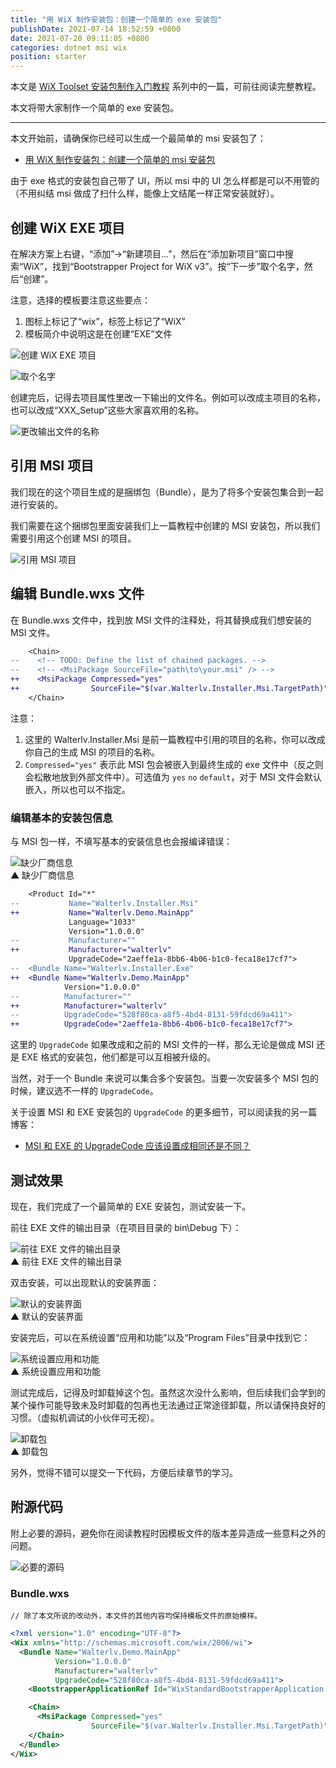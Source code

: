 ```yaml
---
title: "用 WiX 制作安装包：创建一个简单的 exe 安装包"
publishDate: 2021-07-14 18:52:59 +0800
date: 2021-07-20 09:11:05 +0800
categories: dotnet msi wix
position: starter
---
```


本文是 [WiX Toolset 安装包制作入门教程](/post/getting-started-with-wix-toolset) 系列中的一篇，可前往阅读完整教程。

本文将带大家制作一个简单的 exe 安装包。

---

本文开始前，请确保你已经可以生成一个最简单的 msi 安装包了：

- [用 WiX 制作安装包：创建一个简单的 msi 安装包](/post/getting-started-with-wix-toolset-msi-hello-world)

由于 exe 格式的安装包自己带了 UI，所以 msi 中的 UI 怎么样都是可以不用管的（不用纠结 msi 做成了扫什么样，能像上文结尾一样正常安装就好）。

<div id="toc"></div>

## 创建 WiX EXE 项目

在解决方案上右键，“添加”->“新建项目...”，然后在“添加新项目”窗口中搜索“WiX”，找到“Bootstrapper Project for WiX v3”。按“下一步”取个名字，然后“创建”。

注意，选择的模板要注意这些要点：

1. 图标上标记了“wix”，标签上标记了“WiX”
2. 模板简介中说明这是在创建“EXE”文件

![创建 WiX EXE 项目](/static/posts/2021-07-14-17-55-51.png)

![取个名字](/static/posts/2021-07-14-17-57-21.png)

创建完后，记得去项目属性里改一下输出的文件名。例如可以改成主项目的名称，也可以改成“XXX_Setup”这些大家喜欢用的名称。

![更改输出文件的名称](/static/posts/2021-07-14-17-58-29.png)

## 引用 MSI 项目

我们现在的这个项目生成的是捆绑包（Bundle），是为了将多个安装包集合到一起进行安装的。

我们需要在这个捆绑包里面安装我们上一篇教程中创建的 MSI 安装包，所以我们需要引用这个创建 MSI 的项目。

![引用 MSI 项目](/static/posts/2021-07-14-18-28-19.png)

## 编辑 Bundle.wxs 文件

在 Bundle.wxs 文件中，找到放 MSI 文件的注释处，将其替换成我们想安装的 MSI 文件。

```diff
    <Chain>
--    <!-- TODO: Define the list of chained packages. -->
--    <!-- <MsiPackage SourceFile="path\to\your.msi" /> -->
++    <MsiPackage Compressed="yes"
++                SourceFile="$(var.Walterlv.Installer.Msi.TargetPath)"/>
    </Chain>
```

注意：

1. 这里的 Walterlv.Installer.Msi 是前一篇教程中引用的项目的名称，你可以改成你自己的生成 MSI 的项目的名称。
2. `Compressed="yes"` 表示此 MSI 包会被嵌入到最终生成的 exe 文件中（反之则会松散地放到外部文件中）。可选值为 `yes` `no` `default`，对于 MSI 文件会默认嵌入，所以也可以不指定。

### 编辑基本的安装包信息

与 MSI 包一样，不填写基本的安装信息也会报编译错误：

![缺少厂商信息](/static/posts/2021-07-14-18-39-24.png)  
▲ 缺少厂商信息

```diff
    <Product Id="*"
--           Name="Walterlv.Installer.Msi"
++           Name="Walterlv.Demo.MainApp"
             Language="1033"
             Version="1.0.0.0"
--           Manufacturer=""
++           Manufacturer="walterlv"
             UpgradeCode="2aeffe1a-8bb6-4b06-b1c0-feca18e17cf7">
--  <Bundle Name="Walterlv.Installer.Exe"
++  <Bundle Name="Walterlv.Demo.MainApp"
            Version="1.0.0.0"
--          Manufacturer=""
++          Manufacturer="walterlv"
--          UpgradeCode="528f80ca-a8f5-4bd4-8131-59fdcd69a411">
++          UpgradeCode="2aeffe1a-8bb6-4b06-b1c0-feca18e17cf7">
```

这里的 `UpgradeCode` 如果改成和之前的 MSI 文件的一样，那么无论是做成 MSI 还是 EXE 格式的安装包，他们都是可以互相被升级的。

当然，对于一个 Bundle 来说可以集合多个安装包。当要一次安装多个 MSI 包的时候，建议选不一样的 `UpgradeCode`。

关于设置 MSI 和 EXE 安装包的 `UpgradeCode` 的更多细节，可以阅读我的另一篇博客：

- [MSI 和 EXE 的 UpgradeCode 应该设置成相同还是不同？](/post/wix-toolset-should-the-upgrade-code-be-the-same-between-exe-and-msi)

## 测试效果

现在，我们完成了一个最简单的 EXE 安装包，测试安装一下。

前往 EXE 文件的输出目录（在项目目录的 bin\Debug 下）：

![前往 EXE 文件的输出目录](/static/posts/2021-07-14-18-47-40.png)  
▲ 前往 EXE 文件的输出目录

双击安装，可以出现默认的安装界面：

![默认的安装界面](/static/posts/2021-07-14-18-49-29.png)  
▲ 默认的安装界面

安装完后，可以在系统设置“应用和功能”以及“Program Files”目录中找到它：

![系统设置应用和功能](/static/posts/2021-07-14-18-50-47.png)  
▲ 系统设置应用和功能

测试完成后，记得及时卸载掉这个包。虽然这次没什么影响，但后续我们会学到的某个操作可能导致未及时卸载的包再也无法通过正常途径卸载，所以请保持良好的习惯。（虚拟机调试的小伙伴可无视）。

![卸载包](/static/posts/2021-07-14-18-51-47.png)  
▲ 卸载包

另外，觉得不错可以提交一下代码，方便后续章节的学习。

## 附源代码

附上必要的源码，避免你在阅读教程时因模板文件的版本差异造成一些意料之外的问题。

![必要的源码](/static/posts/2021-07-14-18-52-22.png)

### Bundle.wxs

`// 除了本文所说的改动外，本文件的其他内容均保持模板文件的原始模样。`

```xml
<?xml version="1.0" encoding="UTF-8"?>
<Wix xmlns="http://schemas.microsoft.com/wix/2006/wi">
  <Bundle Name="Walterlv.Demo.MainApp"
          Version="1.0.0.0"
          Manufacturer="walterlv"
          UpgradeCode="528f80ca-a8f5-4bd4-8131-59fdcd69a411">
    <BootstrapperApplicationRef Id="WixStandardBootstrapperApplication.RtfLicense" />

    <Chain>
      <MsiPackage Compressed="yes"
                  SourceFile="$(var.Walterlv.Installer.Msi.TargetPath)"/>
    </Chain>
  </Bundle>
</Wix>
```
